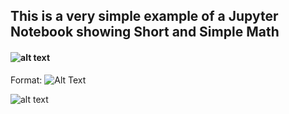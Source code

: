 ## This is a very simple example of a Jupyter Notebook showing Short and Simple Math

#### ![alt text](http://url/to/img.png)
Format: ![Alt Text](url)

![alt text](http://url/to/img.png)

